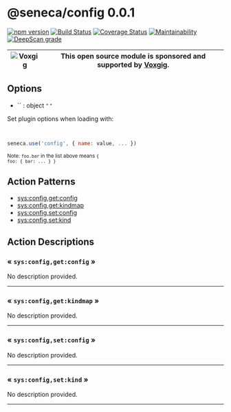 # @seneca/config 0.0.1

[![npm version](https://badge.fury.io/js/%40seneca%2Fconfig.svg)](https://badge.fury.io/js/%40seneca%2Fconfig)
[![Build Status](https://travis-ci.com/senecajs/seneca-config.svg?token=yBfyPzEgSUBzLqSsvNsR&branch=main)](https://travis-ci.com/senecajs/seneca-config)
[![Coverage Status](https://coveralls.io/repos/github/senecajs/seneca-config/badge.svg?branch=main)](https://coveralls.io/github/senecajs/seneca-config?branch=main)
[![Maintainability](https://api.codeclimate.com/v1/badges/17d7d12f1360d7cbf45c/maintainability)](https://codeclimate.com/github/senecajs/seneca-config/maintainability)
[![DeepScan grade](https://deepscan.io/api/teams/5016/projects/14183/branches/257047/badge/grade.svg)](https://deepscan.io/dashboard#view=project&tid=5016&pid=14183&bid=257047)



| ![Voxgig](https://www.voxgig.com/res/img/vgt01r.png) | This open source module is sponsored and supported by [Voxgig](https://www.voxgig.com). |
|---|---|


<!--START:options-->


## Options

* `` : object <i><small>"&nbsp;"</small></i>


Set plugin options when loading with:
```js


seneca.use('config', { name: value, ... })


```


<small>Note: <code>foo.bar</code> in the list above means 
<code>{ foo: { bar: ... } }</code></small> 



<!--END:options-->

<!--START:action-list-->


## Action Patterns

* [sys:config,get:config](#-sysconfiggetconfig-)
* [sys:config,get:kindmap](#-sysconfiggetkindmap-)
* [sys:config,set:config](#-sysconfigsetconfig-)
* [sys:config,set:kind](#-sysconfigsetkind-)


<!--END:action-list-->

<!--START:action-desc-->


## Action Descriptions

### &laquo; `sys:config,get:config` &raquo;

No description provided.



----------
### &laquo; `sys:config,get:kindmap` &raquo;

No description provided.



----------
### &laquo; `sys:config,set:config` &raquo;

No description provided.



----------
### &laquo; `sys:config,set:kind` &raquo;

No description provided.



----------


<!--END:action-desc-->


